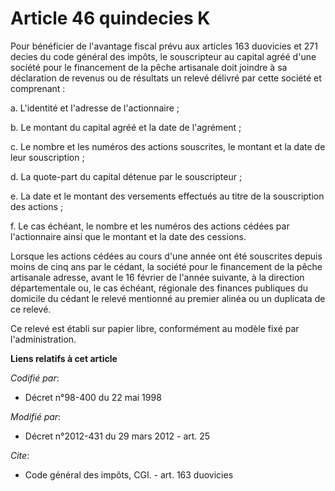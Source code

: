 # Article 46 quindecies K

Pour bénéficier de l'avantage fiscal prévu aux articles 163 duovicies et 271 decies du code général des impôts, le
souscripteur au capital agréé d'une société pour le financement de la pêche artisanale doit joindre à sa déclaration de
revenus ou de résultats un relevé délivré par cette société et comprenant : 

a. L'identité et l'adresse de l'actionnaire ; 

b. Le montant du capital agréé et la date de l'agrément ; 

c. Le nombre et les numéros des actions souscrites, le montant et la date de leur souscription ; 

d. La quote-part du capital détenue par le souscripteur ; 

e. La date et le montant des versements effectués au titre de la souscription des actions ; 

f. Le cas échéant, le nombre et les numéros des actions cédées par l'actionnaire ainsi que le montant et la date des
cessions. 

Lorsque les actions cédées au cours d'une année ont été souscrites depuis moins de cinq ans par le cédant, la société pour le
financement de la pêche artisanale adresse, avant le 16 février de l'année suivante, à la direction départementale ou, le cas
échéant, régionale des finances publiques du domicile du cédant le relevé mentionné au premier alinéa ou un duplicata de ce
relevé. 

Ce relevé est établi sur papier libre, conformément au modèle fixé par l'administration.

**Liens relatifs à cet article**

_Codifié par_:

  - Décret n°98-400 du 22 mai 1998

_Modifié par_:

  - Décret n°2012-431  du 29 mars 2012 - art. 25

_Cite_:

  - Code général des impôts, CGI. - art. 163 duovicies
